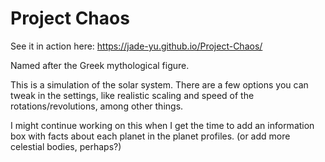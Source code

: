 # Project Chaos
See it in action here: https://jade-yu.github.io/Project-Chaos/

Named after the Greek mythological figure.

This is a simulation of the solar system. There are a few options you can tweak in the settings, like realistic scaling and speed of the rotations/revolutions, among other things.

I might continue working on this when I get the time to add an information box with facts about each planet in the planet profiles. (or add more celestial bodies, perhaps?)
